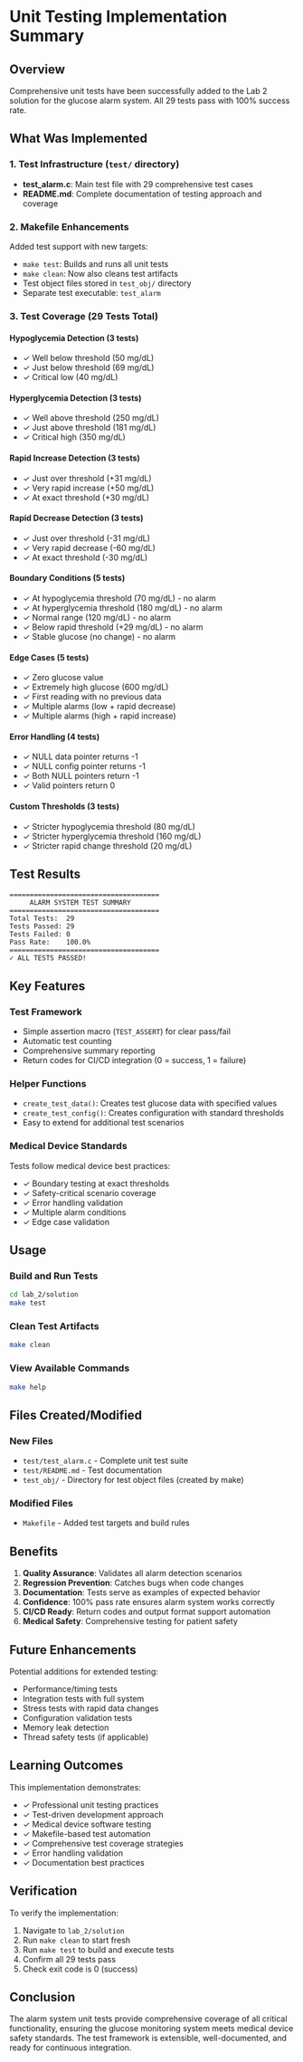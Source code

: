 # Unit Testing Implementation Summary

## Overview
Comprehensive unit tests have been successfully added to the Lab 2 solution for the glucose alarm system. All 29 tests pass with 100% success rate.

## What Was Implemented

### 1. Test Infrastructure (`test/` directory)
- **test_alarm.c**: Main test file with 29 comprehensive test cases
- **README.md**: Complete documentation of testing approach and coverage

### 2. Makefile Enhancements
Added test support with new targets:
- `make test`: Builds and runs all unit tests
- `make clean`: Now also cleans test artifacts
- Test object files stored in `test_obj/` directory
- Separate test executable: `test_alarm`

### 3. Test Coverage (29 Tests Total)

#### Hypoglycemia Detection (3 tests)
- ✓ Well below threshold (50 mg/dL)
- ✓ Just below threshold (69 mg/dL)  
- ✓ Critical low (40 mg/dL)

#### Hyperglycemia Detection (3 tests)
- ✓ Well above threshold (250 mg/dL)
- ✓ Just above threshold (181 mg/dL)
- ✓ Critical high (350 mg/dL)

#### Rapid Increase Detection (3 tests)
- ✓ Just over threshold (+31 mg/dL)
- ✓ Very rapid increase (+50 mg/dL)
- ✓ At exact threshold (+30 mg/dL)

#### Rapid Decrease Detection (3 tests)
- ✓ Just over threshold (-31 mg/dL)
- ✓ Very rapid decrease (-60 mg/dL)
- ✓ At exact threshold (-30 mg/dL)

#### Boundary Conditions (5 tests)
- ✓ At hypoglycemia threshold (70 mg/dL) - no alarm
- ✓ At hyperglycemia threshold (180 mg/dL) - no alarm
- ✓ Normal range (120 mg/dL) - no alarm
- ✓ Below rapid threshold (+29 mg/dL) - no alarm
- ✓ Stable glucose (no change) - no alarm

#### Edge Cases (5 tests)
- ✓ Zero glucose value
- ✓ Extremely high glucose (600 mg/dL)
- ✓ First reading with no previous data
- ✓ Multiple alarms (low + rapid decrease)
- ✓ Multiple alarms (high + rapid increase)

#### Error Handling (4 tests)
- ✓ NULL data pointer returns -1
- ✓ NULL config pointer returns -1
- ✓ Both NULL pointers return -1
- ✓ Valid pointers return 0

#### Custom Thresholds (3 tests)
- ✓ Stricter hypoglycemia threshold (80 mg/dL)
- ✓ Stricter hyperglycemia threshold (160 mg/dL)
- ✓ Stricter rapid change threshold (20 mg/dL)

## Test Results

```
=====================================
     ALARM SYSTEM TEST SUMMARY      
=====================================
Total Tests:  29
Tests Passed: 29
Tests Failed: 0
Pass Rate:    100.0%
=====================================
✓ ALL TESTS PASSED!
```

## Key Features

### Test Framework
- Simple assertion macro (`TEST_ASSERT`) for clear pass/fail
- Automatic test counting
- Comprehensive summary reporting
- Return codes for CI/CD integration (0 = success, 1 = failure)

### Helper Functions
- `create_test_data()`: Creates test glucose data with specified values
- `create_test_config()`: Creates configuration with standard thresholds
- Easy to extend for additional test scenarios

### Medical Device Standards
Tests follow medical device best practices:
- ✓ Boundary testing at exact thresholds
- ✓ Safety-critical scenario coverage
- ✓ Error handling validation
- ✓ Multiple alarm conditions
- ✓ Edge case validation

## Usage

### Build and Run Tests
```bash
cd lab_2/solution
make test
```

### Clean Test Artifacts
```bash
make clean
```

### View Available Commands
```bash
make help
```

## Files Created/Modified

### New Files
- `test/test_alarm.c` - Complete unit test suite
- `test/README.md` - Test documentation
- `test_obj/` - Directory for test object files (created by make)

### Modified Files
- `Makefile` - Added test targets and build rules

## Benefits

1. **Quality Assurance**: Validates all alarm detection scenarios
2. **Regression Prevention**: Catches bugs when code changes
3. **Documentation**: Tests serve as examples of expected behavior
4. **Confidence**: 100% pass rate ensures alarm system works correctly
5. **CI/CD Ready**: Return codes and output format support automation
6. **Medical Safety**: Comprehensive testing for patient safety

## Future Enhancements

Potential additions for extended testing:
- Performance/timing tests
- Integration tests with full system
- Stress tests with rapid data changes
- Configuration validation tests
- Memory leak detection
- Thread safety tests (if applicable)

## Learning Outcomes

This implementation demonstrates:
- ✓ Professional unit testing practices
- ✓ Test-driven development approach
- ✓ Medical device software testing
- ✓ Makefile-based test automation
- ✓ Comprehensive test coverage strategies
- ✓ Error handling validation
- ✓ Documentation best practices

## Verification

To verify the implementation:
1. Navigate to `lab_2/solution`
2. Run `make clean` to start fresh
3. Run `make test` to build and execute tests
4. Confirm all 29 tests pass
5. Check exit code is 0 (success)

## Conclusion

The alarm system unit tests provide comprehensive coverage of all critical functionality, ensuring the glucose monitoring system meets medical device safety standards. The test framework is extensible, well-documented, and ready for continuous integration.
